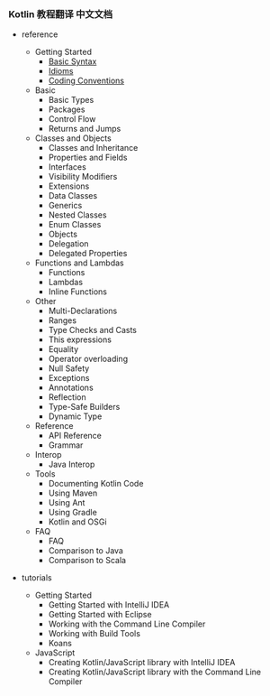 ### Kotlin 教程翻译 中文文档

* reference
  * Getting Started
      * [Basic Syntax][1]
      * [Idioms][2]
      * [Coding Conventions][3]
  * Basic
      * Basic Types
      * Packages
      * Control Flow
      * Returns and Jumps
  * Classes and Objects
      * Classes and Inheritance
      * Properties and Fields
      * Interfaces
      * Visibility Modifiers
      * Extensions
      * Data Classes
      * Generics
      * Nested Classes
      * Enum Classes
      * Objects
      * Delegation
      * Delegated Properties
   * Functions and Lambdas
       * Functions
       * Lambdas
       * Inline Functions
   * Other
       * Multi-Declarations
       * Ranges
       * Type Checks and Casts
       * This expressions
       * Equality
       * Operator overloading
       * Null Safety
       * Exceptions
       * Annotations
       * Reflection
       * Type-Safe Builders
       * Dynamic Type
   * Reference
       * API Reference
       * Grammar
   * Interop
       * Java Interop
   * Tools
       * Documenting Kotlin Code
       * Using Maven
       * Using Ant
       * Using Gradle
       * Kotlin and OSGi
   * FAQ
       * FAQ
       * Comparison to Java
       * Comparison to Scala
* tutorials
    * Getting Started
        * Getting Started with IntelliJ IDEA
        * Getting Started with Eclipse
        * Working with the Command Line Compiler
        * Working with Build Tools
        * Koans
    * JavaScript
        * Creating Kotlin/JavaScript library with IntelliJ IDEA
        * Creating Kotlin/JavaScript library with the Command Line Compiler



  [1]: reference/basic-syntax.md        "Basic Syntax"
  [2]: reference/Idioms.md  "Idioms"
  [3]: reference/Coding-Conventions.md    "Coding Conventions"
